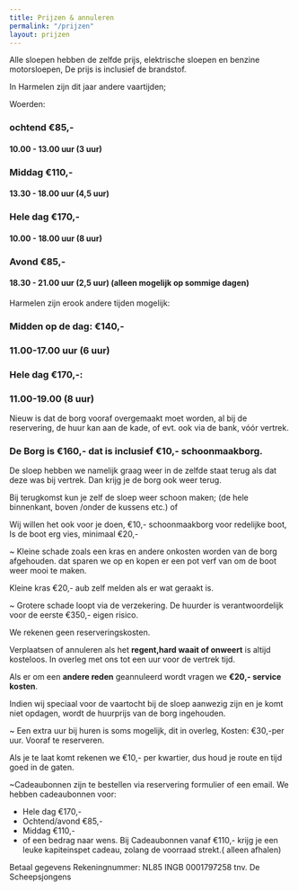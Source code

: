 ```yaml
---
title: Prijzen & annuleren
permalink: "/prijzen"
layout: prijzen
---
```


Alle sloepen hebben de zelfde prijs, elektrische sloepen en benzine motorsloepen, De prijs is inclusief de brandstof.

In Harmelen zijn dit jaar andere vaartijden; 

Woerden:

### ochtend €85,-

#### 10.00 - 13.00 uur (3 uur)


### Middag €110,-

#### 13.30 - 18.00 uur (4,5 uur)


### Hele dag €170,-

#### 10.00 - 18.00 uur (8 uur)


### Avond €85,-

#### 18.30 - 21.00 uur (2,5 uur) (alleen mogelijk op sommige dagen)

Harmelen zijn erook andere tijden mogelijk: 

### Midden op de dag: €140,-

### 11.00-17.00 uur (6 uur)

### Hele dag  €170,-:

### 11.00-19.00 (8 uur) 


Nieuw is dat de borg vooraf overgemaakt moet worden,  al bij de reservering, de huur kan aan de kade, of evt. ook via de bank, vóór vertrek. 

### De Borg is €160,-  dat is inclusief €10,- schoonmaakborg.

De sloep hebben we namelijk graag weer in de zelfde staat terug als dat deze was bij vertrek. Dan krijg je de borg ook weer terug.

Bij terugkomst kun je zelf de sloep weer schoon maken; (de hele binnenkant, boven /onder de kussens etc.)  of

Wij willen het ook voor je doen, €10,- schoonmaakborg voor redelijke boot,
Is de boot erg vies, minimaal €20,-

~ Kleine schade zoals een kras en andere onkosten worden van de borg afgehouden.
dat sparen we op en kopen er een pot verf van om de boot weer mooi te maken.

Kleine kras €20,- aub zelf melden als er wat geraakt is. 

~ Grotere schade loopt via de verzekering.
De huurder is verantwoordelijk voor de eerste €350,- eigen risico.

We rekenen geen reserveringskosten. 

Verplaatsen of annuleren als het **regent,hard waait of onweert** is altijd kosteloos.
In overleg met ons tot een uur voor de vertrek tijd. 


Als er om een **andere reden** geannuleerd wordt vragen we **€20,- service kosten**.

Indien wij speciaal voor de vaartocht bij de sloep aanwezig zijn en je komt niet opdagen, wordt de huurprijs van de borg ingehouden.


~ Een extra uur bij huren is soms mogelijk, dit in overleg, 
Kosten: €30,-per uur. Vooraf te reserveren.

Als je te laat komt rekenen we €10,- per kwartier, dus houd je route en tijd goed in de gaten.



~Cadeaubonnen zijn te bestellen via reservering formulier of een email.
We hebben cadeaubonnen voor:

- Hele dag €170,-
- Ochtend/avond €85,-
- Middag €110,-
- of een bedrag naar wens.
Bij Cadeaubonnen vanaf €110,- krijg je een leuke kapiteinspet cadeau, zolang de voorraad strekt.( alleen afhalen) 

Betaal gegevens 
Rekeningnummer:  NL85 INGB 0001797258
tnv. De Scheepsjongens